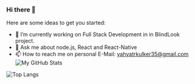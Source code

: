 ### Hi there 👋

Here are some ideas to get you started:

- 🔭 I’m currently working on Full Stack Development in in BlindLook project.
- 💬 Ask me about node.js, React and React-Native
- 📫 How to reach me on personal E-Mail: yahyatrkulker35@gmail.com
![My GitHub Stats](https://github-readme-stats.vercel.app/api?username=tarikulker-js&count_private=true&theme=tokyonight&show_icons=true)

![Top Langs](https://github-readme-stats.vercel.app/api/top-langs/?username=tarikulker-js&theme=tokyonight)

<!-- - 🌱 I’m currently learning ...
- 👯 I’m looking to collaborate on ...
- 🤔 I’m looking for help with ...
- 😄 Pronouns: ...
- ⚡ Fun fact: ... -->
